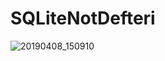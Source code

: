 # SQLiteNotDefteri

![20190408_150910](https://user-images.githubusercontent.com/33760141/55723008-79be4500-5a10-11e9-9e38-5fca070c24ae.gif)
